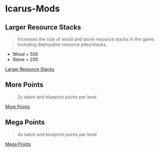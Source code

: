 # Icarus-Mods

## Larger Resource Stacks

> Increases the size of wood and stone resource stacks in the game. Including deployable resource piles/stacks.

- Wood = 500
- Stone = 200

[Larger Resource Stacks](LargerResourceStacks)

## More Points

> 2x talent and blueprint points per level

[More Points](MorePoints)

## Mega Points

> 4x talent and blueprint points per level

[Mega Points](MegaPoints)
